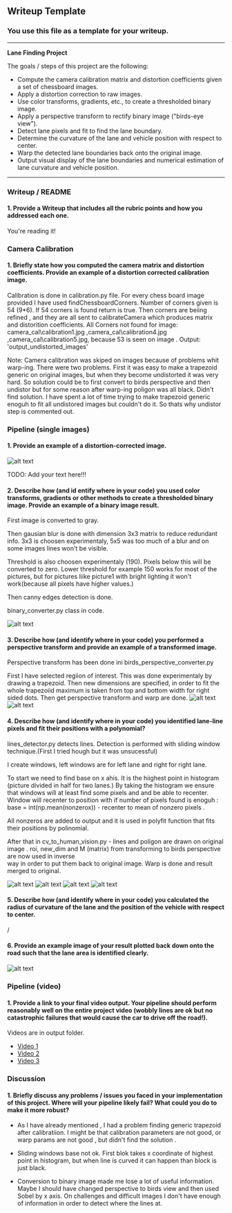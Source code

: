 ## Writeup Template

### You use this file as a template for your writeup.

---

**Lane Finding Project**

The goals / steps of this project are the following:

* Compute the camera calibration matrix and distortion coefficients given a set of chessboard images.
* Apply a distortion correction to raw images.
* Use color transforms, gradients, etc., to create a thresholded binary image.
* Apply a perspective transform to rectify binary image ("birds-eye view").
* Detect lane pixels and fit to find the lane boundary.
* Determine the curvature of the lane and vehicle position with respect to center.
* Warp the detected lane boundaries back onto the original image.
* Output visual display of the lane boundaries and numerical estimation of lane curvature and vehicle position.

[//]: # (Image References)

[image1]: ./examples/undistort_output.png "Undistorted"
[image2]: ./test_images/test1.jpg "Road Transformed"
[image3]: ./examples/binary_combo_example.jpg "Binary Example"
[image4]: ./examples/warped_straight_lines.jpg "Warp Example"
[image5]: ./examples/color_fit_lines.jpg "Fit Visual"
[image6]: ./examples/example_output.jpg "Output"
[video1]: ./project_video.mp4 "Video"

---

### Writeup / README

#### 1. Provide a Writeup that includes all the rubric points and how you addressed each one.

You're reading it!

### Camera Calibration

#### 1. Briefly state how you computed the camera matrix and distortion coefficients. Provide an example of a distortion corrected calibration image.
Calibration is done in calibration.py file. 
For every chess board image provided I have used findChessboardCorners. Number of corners given is 54 (9*6).
If 54 corners is found return is true. Then corners are beiing refined , and they are all sent to calibrateCamera which produces matrix and distorition coefficients. 
All Corners not found for image: camera_cal\calibration1.jpg ,camera_cal\calibration4.jpg ,camera_cal\calibration5.jpg, because 53 is seen on image .
Output: 'output_undistorted_images'


Note: Camera calibration was skiped on images because of problems whit warp-ing.
There were two problems. First it was easy to make a trapezoid generic on original images, but when they become undistorted it was very hard.
So solution could be to first convert to birds perspective and then undistor but for some reason after warp-ing poligon was all black. 
Didn't find solution. I have spent a lot of time trying to make trapezoid generic enoguh to fit all undistored images but couldn't do it. 
So thats why undistor step is commented out. 

### Pipeline (single images)

#### 1. Provide an example of a distortion-corrected image.
![alt text](output/undistort.png)

TODO: Add your text here!!!

#### 2. Describe how (and id entify where in your code) you used color transforms, gradients or other methods to create a thresholded binary image.  Provide an example of a binary image result.
First image is converted to gray. 

Then gausian blur is done with dimension 3x3 matrix to reduce redundant info. 3x3 is choosen experimentaly, 5x5 was too much of a blur and on some images lines won't be visible.

Threshold is also choosen experimentaly (190). Pixels below this will be converted to zero. 
Lower threshold for example 150 works for most of the pictures, but for pictures liike picture1 with bright lighting it won't work(because
all pixels have higher values.)

Then canny edges detection is done.

binary_converter.py class in code.

![alt text](output/binary.png)

#### 3. Describe how (and identify where in your code) you performed a perspective transform and provide an example of a transformed image.
Perspective transform has been done ini birds_perspective_converter.py

First I have selected regiion of interest. This was done experimentaly by drawing a trapezoid. 
Then new dimensions are specified, in order to fit the whole trapezoiid maximum is taken from top and bottom width for right sided dots.
Then get perspective transform and warp are done. 
![alt text](output/trapezoid.png)
![alt text](output/birds_perspective.PNG)

#### 4. Describe how (and identify where in your code) you identified lane-line pixels and fit their positions with a polynomial?
lines_detector.py detects lines. 
Detection is performed with sliding window technique.(First I tried hough but it was unsucessful)

I create windows, left windows are for left lane and right for right lane. 

To start we need to find base on x ahis. It is the hiighest point in histogram (picture divided in half for two lanes.)
By taking the histogram we ensure that windows will at least find some pixels and and be able to recenter. 
Window will recenter to position with if number of pixels found is enoguh : 
base = int(np.mean(nonzerox)) - recenter to mean of nonzero pixels .

All nonzeros are added to output and it is used in polyfit function that fits their positions by polinomial.

After that in cv_to_human_vision.py - lines and poligon are drawn on original image .
roi, new_dim and M (matrix) from transforming to birds perspective are now used in inverse  
way in order to put them back to original image. 
Warp is done and result merged to original.


![alt text](output/sliding_windows.png)
![alt text](output/polinomial.png)
![alt text](output/polygon.png)
![alt text](output/warp.png)



#### 5. Describe how (and identify where in your code) you calculated the radius of curvature of the lane and the position of the vehicle with respect to center.
/

#### 6. Provide an example image of your result plotted back down onto the road such that the lane area is identified clearly.

![alt text](output/final.png)

### Pipeline (video)

#### 1. Provide a link to your final video output.  Your pipeline should perform reasonably well on the entire project video (wobbly lines are ok but no catastrophic failures that would cause the car to drive off the road!).
Videos are in output folder.
- [Video 1](output/processed_video.mp4)
- [Video 2](output/processed_video1.mp4)
- [Video 3](output/processed_video2.mp4)


### Discussion

#### 1. Briefly discuss any problems / issues you faced in your implementation of this project.  Where will your pipeline likely fail?  What could you do to make it more robust?

- As I have already mentioned , I had a problem finding generic trapezoid after calibratiion. I might be that calibration parameters are not good, or warp params are not
  good , but didn't find the solution .

- Sliding windows base not ok. First blok takes x coordinate of highest point in histogram, but when line is curved it can happen than block is just black.

-  Conversion to binary image made me lose a lot of useful information. Maybe I should have changed perspective to birds view and then used Sobel by x axis.
  On challenges and difficult images I don't have enough of information in order to detect where the lines at.


